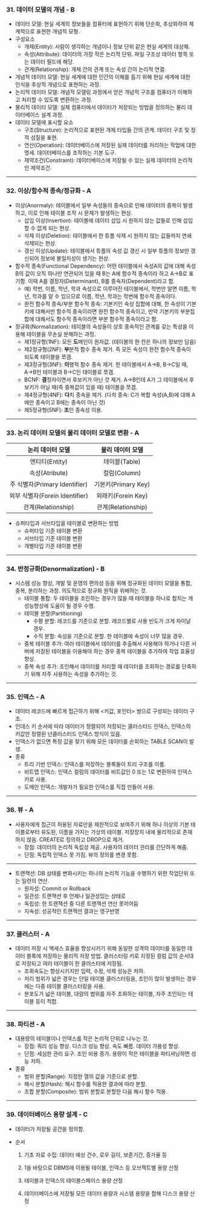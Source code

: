 ### 31. 데이터 모델의 개념 - B

* 데이터 모델: 현실 세계의 정보들을 컴퓨터에 표현하기 위해 단순화, 추상화하여 체계적으로 표현한 개념적 모형.
* 구성요소
  * 개체(Entity): 사람이 생각하는 개념이나 정보 단위 같은 현실 세계의 대상체.
  * 속성(Attribute): 데이터의 가장 작은 논리적 단위. 파일 구조상 데이터 항목 또는 데이터 필드에 해당.
  * 관계(Relationship): 개체 간의 관계 또는 속성 간의 논리적 연결.
* 개념적 데이터 모델: 현실 세계에 대한 인간의 이해를 돕기 위해 현실 세계에 대한 인식을 추상적 개념으로 표현하는 과정.
* 논리적 데이터 모델: 개념적 모델링 과정에서 얻은 개념적 구조를 컴퓨터가 이해하고 처리할 수 있도록 변환하는 과정.
* 물리적 데이터 모델: 실제 컴퓨터에서 데이터가 저장되는 방법을 정의하는 물리 데이터베이스 설계 과정.
* 데이터 모델에 표시할 요소
  * 구조(Structure): 논리적으로 표현된 개체 타입들 간의 관계. 데이터 구조 및 정적 성질을 표현.
  * 연산(Operation): 데이터베이스에 저장된 실제 데이터를 처리하는 작업에 대한 명세. 데이터베이스를 조작하는 기본 도구.
  * 제약조건(Constraint): 데이터베이스에 저장될 수 있는 실제 데이터의 논리적인 제약조건.

---

### 32. 이상/함수적 종속/정규화 - A

* 이상(Anormaly): 테이블에서 일부 속성들의 종속으로 인해 데이터의 중복이 발생하고, 이로 인해 테이블 조작 시 문제가 발생하는 현상.
  * 삽입 이상(Insertion): 테이블에 데이터 삽입 시 원하지 않는 값들로 인해 삽입할 수 없게 되는 현상.
  * 삭제 이상(Deletion): 테이블에서 한 튜플 삭제 시 원하지 않는 값들까지 연쇄 삭제되는 현상.
  * 갱신 이상(Update): 테이블에서 튜플의 속성 값 갱신 시 일부 튜플의 정보만 갱신되어 정보에 불일치성이 생기는 현상.
* 함수적 종속(Functional Dependency): 어떤 테이블에서 속성A의 값에 대해 속성B의 값이 오직 하나만 연관되어 있을 때 B는 A에 함수적 종속이라 하고 A→B로 표기함. 이때 A를 결정자(Determinant), B를 종속자(Dependent)라고 함.
  * 예) 학번, 이름, 학년, 학과 속성으로 이루어진 테이블에서, 학번만 알면 이름, 학년, 학과를 알 수 있으므로 이름, 학년, 학과는 학번에 함수적 종속이다.
  * 완전 함수적 종속/부분 함수적 종속: 기본키인 속성 집합에 대해, 한 속성이 기본키에 대해서만 함수적 종속이라면 완전 함수적 종속이고, 만약 기본키의 부분집합에 대해서도 함수적 종속이라면 부분 함수적 종속이라고 함.
* 정규화(Normalization): 테이블의 속성들이 상호 종속적인 관계를 갖는 특성을 이용해 테이블을 무손실 분해하는 과정.
  * 제1정규형(1NF): 모든 **도**메인이 원자값. (테이블의 한 칸은 하나의 정보만 담음)
  * 제2정규형(2NF): **부**분적 함수 종속 제거. 즉 모든 속성이 완전 함수적 종속이 되도록 테이블을 쪼갬.
  * 제3정규형(3NF): **이**행적 함수 종속 제거. 한 테이블에서 A→B, B→C일 때, A→B인 테이블과 B→C인 테이블로 쪼갬.
  * BCNF: **결**정자이면서 후보키가 아닌 것 제거. A→B인데 A가 그 테이블에서 후보키가 아닐 때(즉 중복값이 있을 때) 테이블을 쪼갬.
  * 제4정규형(4NF): **다**치 종속을 제거. (다치 종속: C가 복합 속성(A,B)에 대해 A에만 종속이고 B에는 종속이 아닌 것)
  * 제5정규형(5NF): **조**인 종속성 이용.

---

### 33. 논리 데이터 모델의 물리 데이터 모델로 변환 - A

|        논리 데이터 모델        |  물리 데이터 모델   |
| :----------------------------: | :-----------------: |
|         엔티티(Entity)         |    테이블(Table)    |
|         속성(Atribute)         |    컬럼(Column)     |
| 주 식별자(Primary Identifier)  | 기본키(Primary Key) |
| 외부 식별자(Forein Identifier) | 외래키(Forein Key)  |
|       관계(Relationship)       | 관계(Relationship)  |

* 슈퍼타입과 서브타입을 테이블로 변환하는 방법
  * 슈퍼타입 기준 테이블 변환
  * 서브타입 기준 테이블 변환
  * 개별타입 기준 테이블 변환

---

### 34. 반정규화(Denormalization) - B

* 시스템 성능 향상, 개발 및 운영의 편의성 등을 위해 정규화된 데이터 모델을 통합, 중복, 분리하는 과정. 의도적으로 정규화 원칙을 위배하는 것.
  * 테이블 통합: 두 테이블을 조인하는 경우가 많을 때 테이블을 하나로 합치는 게 성능향상에 도움이 될 경우 수행.
  * 테이블 분할(Partitioning)
    * 수평 분할: 레코드를 기준으로 분할. 레코드별로 사용 빈도가 크게 차이날 경우.
    * 수직 분할: 속성을 기준으로 분할. 한 테이블에 속성이 너무 많을 경우.
  * 중복 테이블 추가: 여러 테이블에서 데이터를 추출해서 사용해야 하거나 다른 서버에 저장된 테이블을 이용해야 하는 경우 중복 테이블을 추가하여 작업 효율성 향상.
  * 중복 속성 추가: 조인해서 데이터를 처리할 때 데이터를 조회하는 경로를 단축하기 위해 자주 사용하는 속성을 추가하는 것.

---

### 35. 인덱스 - A

* 데이터 레코드에 빠르게 접근하기 위해 <키값, 포인터> 쌍으로 구성되는 데이터 구조.
* 인데스 키 순서에 따라 데이터가 정렬되어 저장되는 클러스터드 인덱스, 인덱스의 키값만 정렬된 넌클러스터드 인덱스 방식이 있음.
* 인덱스가 없으면 특정 값을 찾기 위해 모든 데이터를 순회하는 TABLE SCAN이 발생.
* 종류
  * 트리 기반 인덱스: 인덱스를 저장하는 블록들이 트리 구조를 이룸.
  * 비트맵 인덱스: 인덱스 컬럼의 데이터를 비트값인 0 또는 1로 변환하여 인덱스 키로 사용.
  * 도메인 인덱스: 개발자가 필요한 인덱스를 직접 만들어 사용.

---

### 36. 뷰 - A

* 사용자에게 접근이 허용된 자료만을 제한적으로 보여주기 위해 하나 이상의 기본 테이블로부터 유도된, 이름을 가지는 가상의 테이블. 저장장치 내에 물리적으로 존재하지 않음. CREATE로 정의하고 DROP으로 제거. 
  * 장점: 데이터의 논리적 독립성 제공. 사용자의 데이터 관리를 간단하게 해줌.
  * 단점: 독립적 인덱스 못 가짐. 뷰의 정의를 변경 못함. 

---

* 트랜잭션: DB 상태를 변화시키는 하나의 논리적 기능을 수행하기 위한 작업단위 또는 일련의 연산.
  * 원자성: Commit or Rollback
  * 일관성: 트랜잭션 후 언제나 일관성있는 상태로
  * 독립성: 한 트랜잭션 중 다른 트랜잭션 연산 못끼어듬
  * 지속성: 성공적인 트랜잭션 결과는 영구반영

---

### 37. 클러스터 - A

* 데이터 저장 시 액세스 효율을 향상시키기 위해 동일한 성격의 데이터를 동일한 데이터 블록에 저장하는 물리적 저장 방법. 클러스터링 키로 지정된 컬럼 값의 순서대로 저장되고 여러 테이블이 한 클러스터에 저장됨.
  * 조회속도는 향상시키지만 입력, 수정, 삭제 성능은 저하.
  * 처리 범위가 넓은 경우는 단일 테이블 클러스터링을, 조인이 많이 발생하는 경우에는 다중 테이블 클러스터링을 사용.
  * 분포도가 넓은 테이블, 대량의 범위를 자주 조회하는 테이블, 자주 조인되는 테이블 등이 적합.

---

### 38. 파티션 - A

* 대용량의 테이블이나 인덱스를 작은 논리적 단위로 나누는 것.
  * 장점: 쿼리 성능 향상. 디스크 성능 향상. 속도 빠름. 데이터 가용성 향상.
  * 단점: 세심한 관리 요구. 조인 비용 증가. 용량이 작은 테이블을 파티셔닝하면 성능 저하.
* 종류
  * 범위 분할(Range): 지정한 열의 값을 기준으로 분할.
  * 해시 분할(Hash): 해시 함수를 적용한 결과에 따라 분할.
  * 조합 분할(Composite): 범위 분할로 분할한 다음 해시 함수 적용.

---

### 39. 데이터베이스 용량 설계 - C

* 데이터가 저장될 공간을 정의함. 

* 순서

  1. 기초 자료 수집: 데이터 예상 건수, 로우 길이, 보존기간, 증가율 등

  2. 1을 바탕으로 DBMS에 이용될 테이블, 인덱스 등 오브젝트별 용량 산정
  3. 테이블과 인덱스의 테이블스페이스 용량 산정
  4. 데이터베이스에 저장될 모든 데이터 용량과 시스템 용량을 합해 디스크 용량 산정


